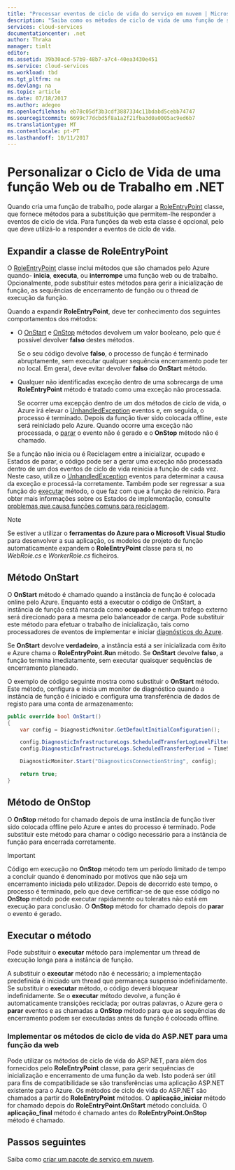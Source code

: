 ```yaml
---
title: "Processar eventos de ciclo de vida do serviço em nuvem | Microsoft Docs"
description: "Saiba como os métodos de ciclo de vida de uma função de serviço em nuvem podem ser utilizados no .NET"
services: cloud-services
documentationcenter: .net
author: Thraka
manager: timlt
editor: 
ms.assetid: 39b30acd-57b9-48b7-a7c4-40ea3430e451
ms.service: cloud-services
ms.workload: tbd
ms.tgt_pltfrm: na
ms.devlang: na
ms.topic: article
ms.date: 07/18/2017
ms.author: adegeo
ms.openlocfilehash: eb78c05df3b3cdf3887334c11bdabd5cebb74747
ms.sourcegitcommit: 6699c77dcbd5f8a1a2f21fba3d0a0005ac9ed6b7
ms.translationtype: MT
ms.contentlocale: pt-PT
ms.lasthandoff: 10/11/2017
---
```

# <a name="customize-the-lifecycle-of-a-web-or-worker-role-in-net"></a>Personalizar o Ciclo de Vida de uma função Web ou de Trabalho em .NET
Quando cria uma função de trabalho, pode alargar a [RoleEntryPoint](https://msdn.microsoft.com/library/azure/microsoft.windowsazure.serviceruntime.roleentrypoint.aspx) classe, que fornece métodos para a substituição que permitem-lhe responder a eventos de ciclo de vida. Para funções da web esta classe é opcional, pelo que deve utilizá-lo a responder a eventos de ciclo de vida.

## <a name="extend-the-roleentrypoint-class"></a>Expandir a classe de RoleEntryPoint
O [RoleEntryPoint](https://msdn.microsoft.com/library/azure/microsoft.windowsazure.serviceruntime.roleentrypoint.aspx) classe inclui métodos que são chamados pelo Azure quando- **inicia**, **executa**, ou **interrompe** uma função web ou de trabalho. Opcionalmente, pode substituir estes métodos para gerir a inicialização de função, as sequências de encerramento de função ou o thread de execução da função. 

Quando a expandir **RoleEntryPoint**, deve ter conhecimento dos seguintes comportamentos dos métodos:

* O [OnStart](https://msdn.microsoft.com/library/azure/microsoft.windowsazure.serviceruntime.roleentrypoint.onstart.aspx) e [OnStop](https://msdn.microsoft.com/library/azure/microsoft.windowsazure.serviceruntime.roleentrypoint.onstop.aspx) métodos devolvem um valor booleano, pelo que é possível devolver **falso** destes métodos.
  
   Se o seu código devolve **falso**, o processo de função é terminado abruptamente, sem executar qualquer sequência encerramento pode ter no local. Em geral, deve evitar devolver **falso** do **OnStart** método.
* Qualquer não identificadas exceção dentro de uma sobrecarga de uma **RoleEntryPoint** método é tratado como uma exceção não processada.
  
   Se ocorrer uma excepção dentro de um dos métodos de ciclo de vida, o Azure irá elevar o [UnhandledException](https://msdn.microsoft.com/library/system.appdomain.unhandledexception.aspx) eventos e, em seguida, o processo é terminado. Depois da função tiver sido colocada offline, este será reiniciado pelo Azure. Quando ocorre uma exceção não processada, o [parar](https://msdn.microsoft.com/library/azure/microsoft.windowsazure.serviceruntime.roleenvironment.stopping.aspx) o evento não é gerado e o **OnStop** método não é chamado.

Se a função não inicia ou é Reciclagem entre a inicializar, ocupado e Estados de parar, o código pode ser a gerar uma exceção não processada dentro de um dos eventos de ciclo de vida reinicia a função de cada vez. Neste caso, utilize o [UnhandledException](https://msdn.microsoft.com/library/system.appdomain.unhandledexception.aspx) eventos para determinar a causa da exceção e processá-la corretamente. Também pode ser regressar a sua função do [executar](https://msdn.microsoft.com/library/azure/microsoft.windowsazure.serviceruntime.roleentrypoint.run.aspx) método, o que faz com que a função de reinício. Para obter mais informações sobre os Estados de implementação, consulte [problemas que causa funções comuns para reciclagem](cloud-services-troubleshoot-common-issues-which-cause-roles-recycle.md).

> [!NOTE]
> Se estiver a utilizar o **ferramentas do Azure para o Microsoft Visual Studio** para desenvolver a sua aplicação, os modelos de projeto de função automaticamente expandem o **RoleEntryPoint** classe para si, no *WebRole.cs* e *WorkerRole.cs* ficheiros.
> 
> 

## <a name="onstart-method"></a>Método OnStart
O **OnStart** método é chamado quando a instância de função é colocada online pelo Azure. Enquanto está a executar o código de OnStart, a instância de função está marcada como **ocupado** e nenhum tráfego externo será direcionado para a mesma pelo balanceador de carga. Pode substituir este método para efetuar o trabalho de inicialização, tais como processadores de eventos de implementar e iniciar [diagnósticos do Azure](cloud-services-how-to-monitor.md).

Se **OnStart** devolve **verdadeiro**, a instância está a ser inicializada com êxito e Azure chama o **RoleEntryPoint.Run** método. Se **OnStart** devolve **falso**, a função termina imediatamente, sem executar quaisquer sequências de encerramento planeado.

O exemplo de código seguinte mostra como substituir o **OnStart** método. Este método, configura e inicia um monitor de diagnóstico quando a instância de função é iniciado e configura uma transferência de dados de registo para uma conta de armazenamento:

```csharp
public override bool OnStart()
{
    var config = DiagnosticMonitor.GetDefaultInitialConfiguration();

    config.DiagnosticInfrastructureLogs.ScheduledTransferLogLevelFilter = LogLevel.Error;
    config.DiagnosticInfrastructureLogs.ScheduledTransferPeriod = TimeSpan.FromMinutes(5);

    DiagnosticMonitor.Start("DiagnosticsConnectionString", config);

    return true;
}
```

## <a name="onstop-method"></a>Método de OnStop
O **OnStop** método for chamado depois de uma instância de função tiver sido colocada offline pelo Azure e antes do processo é terminado. Pode substituir este método para chamar o código necessário para a instância de função para encerrada corretamente.

> [!IMPORTANT]
> Código em execução no **OnStop** método tem um período limitado de tempo a concluir quando é denominado por motivos que não seja um encerramento iniciada pelo utilizador. Depois de decorrido este tempo, o processo é terminado, pelo que deve certificar-se de que esse código no **OnStop** método pode executar rapidamente ou tolerates não está em execução para conclusão. O **OnStop** método for chamado depois do **parar** o evento é gerado.
> 
> 

## <a name="run-method"></a>Executar o método
Pode substituir o **executar** método para implementar um thread de execução longa para a instância de função.

A substituir o **executar** método não é necessário; a implementação predefinida é iniciado um thread que permaneça suspenso indefinidamente. Se substituir o **executar** método, o código deverá bloquear indefinidamente. Se o **executar** método devolve, a função é automaticamente transições reciclada; por outras palavras, o Azure gera o **parar** eventos e as chamadas a **OnStop** método para que as sequências de encerramento podem ser executadas antes da função é colocada offline.

### <a name="implementing-the-aspnet-lifecycle-methods-for-a-web-role"></a>Implementar os métodos de ciclo de vida do ASP.NET para uma função da web
Pode utilizar os métodos de ciclo de vida do ASP.NET, para além dos fornecidos pelo **RoleEntryPoint** classe, para gerir sequências de inicialização e encerramento de uma função da web. Isto poderá ser útil para fins de compatibilidade se são transferências uma aplicação ASP.NET existente para o Azure. Os métodos de ciclo de vida do ASP.NET são chamados a partir do **RoleEntryPoint** métodos. O **aplicação\_iniciar** método for chamado depois do **RoleEntryPoint.OnStart** método concluída. O **aplicação\_final** método é chamado antes do **RoleEntryPoint.OnStop** método é chamado.

## <a name="next-steps"></a>Passos seguintes
Saiba como [criar um pacote de serviço em nuvem](cloud-services-model-and-package.md).

